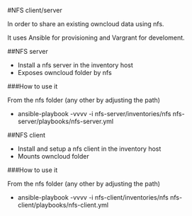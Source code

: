 #NFS client/server

In order to share an existing owncloud data using nfs.

It uses Ansible for provisioning and Vargrant for develoment.

##NFS server

- Install a nfs server in the inventory host
- Exposes owncloud folder by nfs

###How to use it

From the nfs folder (any other by adjusting the path)

- ansible-playbook -vvvv -i nfs-server/inventories/nfs nfs-server/playbooks/nfs-server.yml

##NFS client

- Install and setup a nfs client in the inventory host
- Mounts owncloud folder

###How to use it

From the nfs folder (any other by adjusting the path)

- ansible-playbook -vvvv -i nfs-client/inventories/nfs nfs-client/playbooks/nfs-client.yml



